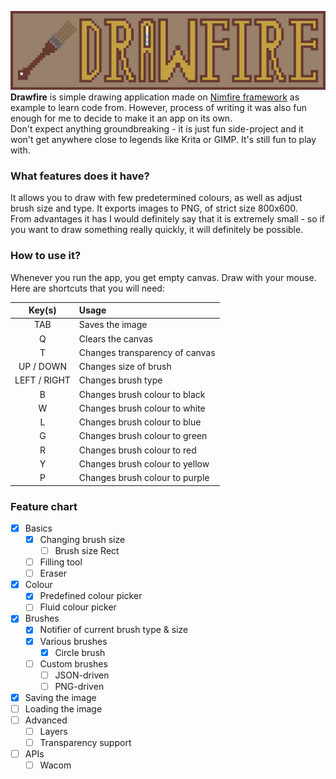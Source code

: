 ![](banner.png)
**Drawfire** is simple drawing application made on [Nimfire framework](https://github.com/Toma400/Nimfire)
as example to learn code from. However, process of writing it was also fun enough
for me to decide to make it an app on its own.  
Don't expect anything groundbreaking - it is just fun side-project and it won't get
anywhere close to legends like Krita or GIMP. It's still fun to play with.

### What features does it have?
It allows you to draw with few predetermined colours, as well as adjust brush size
and type. It exports images to PNG, of strict size 800x600.  
From advantages it has I would definitely say that it is extremely small - so if you
want to draw something really quickly, it will definitely be possible.

### How to use it?
Whenever you run the app, you get empty canvas. Draw with your mouse.  
Here are shortcuts that you will need:

|    Key(s)    | Usage                          |
|:------------:|:-------------------------------|
|     TAB      | Saves the image                |
|      Q       | Clears the canvas              |
|      T       | Changes transparency of canvas |
|  UP / DOWN   | Changes size of brush          |
| LEFT / RIGHT | Changes brush type             |
|      B       | Changes brush colour to black  |
|      W       | Changes brush colour to white  |
|      L       | Changes brush colour to blue   |
|      G       | Changes brush colour to green  |
|      R       | Changes brush colour to red    |
|      Y       | Changes brush colour to yellow |
|      P       | Changes brush colour to purple |

### Feature chart
- [x] Basics
  - [x] Changing brush size
    - [ ] Brush size Rect 
  - [ ] Filling tool
  - [ ] Eraser
- [x] Colour
  - [x] Predefined colour picker 
  - [ ] Fluid colour picker 
- [x] Brushes
  - [x] Notifier of current brush type & size 
  - [x] Various brushes
    - [x] Circle brush 
  - [ ] Custom brushes
    - [ ] JSON-driven
    - [ ] PNG-driven <!-- reading matrix and creating specific brush through it? -->
- [X] Saving the image
- [ ] Loading the image <!-- load.png is loaded and checked for boundaries
                             would require Nimfire to make reverse 'toRect' -->
- [ ] Advanced
  - [ ] Layers 
  - [ ] Transparency support
- [ ] APIs
  - [ ] Wacom 